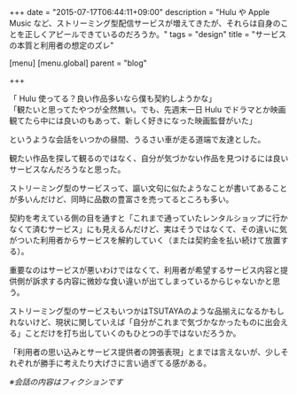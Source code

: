 +++
date = "2015-07-17T06:44:11+09:00"
description = "Hulu や Apple Music など、ストリーミング型配信サービスが増えてきたが、それらは自身のことを正しくアピールできているのだろうか。"
tags = "design"
title = "サービスの本質と利用者の想定のズレ"

[menu]
  [menu.global]
    parent = "blog"

+++

「 Hulu 使ってる？良い作品多いなら僕も契約しようかな」  
「観たいと思ってたやつが全然無い。でも、先週末一日 Hulu でドラマとか映画観てたら中には良いのもあって、新しく好きになった映画監督がいた」

というような会話をいつかの昼間、うるさい車が走る道端で友達とした。

観たい作品を探して観るのではなく、自分が気づかない作品を見つけるには良いサービスなんだろうなと思った。

ストリーミング型のサービスって、謳い文句に似たようなことが書いてあることが多いんだけど、同時に品数の豊富さを売ってるところも多い。

契約を考えている側の目を通すと「これまで通っていたレンタルショップに行かなくて済むサービス」にも見えるんだけど、実はそうではなくて、その違いに気がついた利用者からサービスを解約していく（または契約金を払い続けて放置する）。

重要なのはサービスが悪いわけではなくて、利用者が希望するサービス内容と提供側が訴求する内容に微妙な食い違いが出てしまっているからじゃないかと思う。

ストリーミング型のサービスもいつかはTSUTAYAのような品揃えになるかもしれないけど、現状に関していえば「自分がこれまで気づかなかったものに出会える」ことだけを打ち出していくのもひとつの手ではないだろうか。

「利用者の思い込みとサービス提供者の誇張表現」とまでは言えないが、少しそれぞれが勝手に考えたり大げさに言い過ぎてる感がある。

*※会話の内容はフィクションです*
